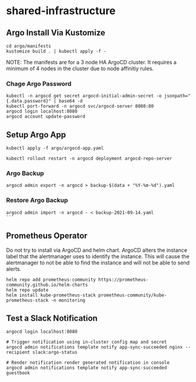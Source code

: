 # shared-infrastructure

## Argo Install Via Kustomize

```
cd argo/manifests
kustomize build . | kubectl apply -f -
```

NOTE: The manifests are for a 3 node HA ArgoCD cluster. It requires a minimum of 4 nodes in the cluster due to node affinitiy rules.

### Chage Argo Password

```
kubectl -n argocd get secret argocd-initial-admin-secret -o jsonpath="{.data.password}" | base64 -d
kubectl port-forward -n argocd svc/argocd-server 8080:80
argocd login localhost:8080
argocd account update-password
```

## Setup Argo App

```
kubectl apply -f argo/argocd-app.yaml

kubectl rollout restart -n argocd deployment argocd-repo-server

```

### Argo Backup

```
argocd admin export -n argocd > backup-$(data + "%Y-%m-%d").yaml
```

### Restore Argo Backup

````
argocd admin import -n argocd - < backup-2021-09-14.yaml
```
````

## Prometheus Operator

Do not try to install via ArgoCD and helm chart. ArgoCD alters the instance label that the alertmanager uses to identify the instance. This will cause the alertmanager to not be able to find the instance and will not be able to send alerts.

```
helm repo add prometheus-community https://prometheus-community.github.io/helm-charts
helm repo update
helm install kube-prometheus-stack prometheus-community/kube-prometheus-stack -n monitoring

```

## Test a Slack Notification

```
argocd login localhost:8080

# Trigger notification using in-cluster config map and secret
argocd admin notifications template notify app-sync-succeeded nginx --recipient slack:argo-status

# Render notification render generated notification in console
argocd admin notifications template notify app-sync-succeeded guestbook

```
